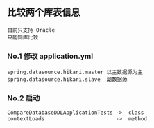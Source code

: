 ## 比较两个库表信息
```shell
目前只支持 Oracle
只能同库比较
```
### No.1 修改 application.yml
```shell
spring.datasource.hikari.master 以主数据源为主
spring.datasource.hikari.slave  副数据源
```

### No.2 启动
```shell
CompareDatabaseDDLApplicationTests ->  class
contextLoads                       ->  method
```

